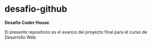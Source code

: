 # desafio-github

**Desafio Coder House**

El presente repositorio es el avance del proyecto final para el curso de Desarrollo Web.
